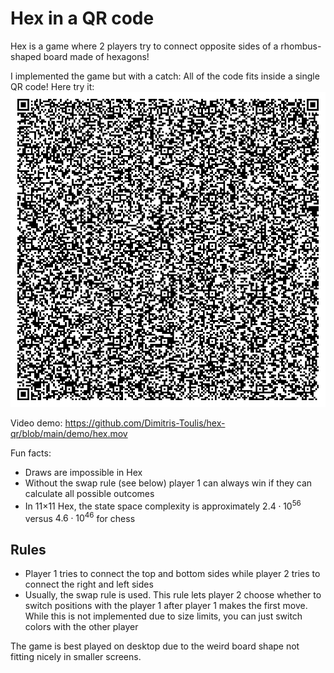 # Hex in a QR code

Hex is a game where 2 players try to connect opposite sides of a rhombus-shaped board made of hexagons!

I implemented the game but with a catch: All of the code fits inside a single QR code! Here try it: ![qr code](https://github.com/Dimitris-Toulis/hex-qr/blob/main/dist/qrcode.png?raw=true)

Video demo: https://github.com/Dimitris-Toulis/hex-qr/blob/main/demo/hex.mov

Fun facts:
- Draws are impossible in Hex
- Without the swap rule (see below) player 1 can always win if they can calculate all possible outcomes
- In 11×11 Hex, the state space complexity is approximately $2.4 \cdot 10^{56}$ versus $4.6 \cdot 10^{46}$ for chess

## Rules

- Player 1 tries to connect the top and bottom sides while player 2 tries to connect the right and left sides
- Usually, the swap rule is used. This rule lets player 2 choose whether to switch positions with the player 1 after player 1 makes the first move. While this is not implemented due to size limits, you can just switch colors with the other player

The game is best played on desktop due to the weird board shape not fitting nicely in smaller screens.